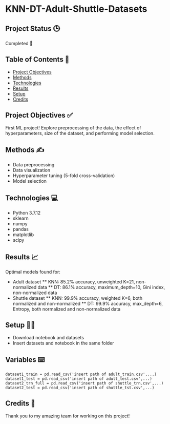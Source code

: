 # KNN-DT-Adult-Shuttle-Datasets

## Project Status 🕒

Completed 🙌

## Table of Contents 📜

* [Project Objectives](#objectives)
* [Methods](#methods)
* [Technologies](#tech)
* [Results](#results)
* [Setup](#setup)
* [Credits](#cred)

<a name="objectives"></a>
<a name="methods"></a>
<a name="tech"></a>
<a name="results"></a>
<a name="setup"></a>
<a name="cred"></a>

## Project Objectives ✅ 

First ML project!
Explore preprocessing of the data, the effect of hyperparameters, size of the dataset, and performing model selection.

## Methods ✍️

* Data preprocessing
* Data visualization
* Hyperparameter tuning (5-fold cross-validation)
* Model selection

## Technologies 💻

* Python 3.7.12
* sklearn
* numpy
* pandas
* matplotlib
* scipy

## Results 📈

Optimal models found for:
* Adult dataset 
  ** KNN: 85.2% accuracy, unweighted K=21, non-normalized data
  ** DT: 86.1% accuracy, maximum_depth=10, Gini index, non-normalized data
* Shuttle dataset
  ** KNN: 99.9% accuracy, weighted K=6, both normalized and non-normalized
  ** DT: 99.9% accuracy, max_depth=6, Entropy, both normalized and non-normalized data

## Setup 👩‍💻

* Download notebook and datasets
* Insert datasets and notebook in the same folder

## Variables ⌨️
```
dataset1_train = pd.read_csv('insert path of adult_train.csv',...)
dataset1_test = pd.read_csv('insert path of adult_test.csv',...)
dataset2_trn_full = pd.read_csv('insert path of shuttle_trn.csv',...)
dataset2_test = pd.read_csv('insert path of shuttle_tst.csv',...)
```

## Credits 🏅

Thank you to my amazing team for working on this project! 

